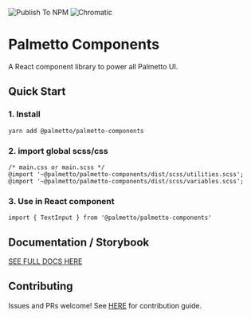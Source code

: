![Publish To NPM](https://github.com/palmetto/palmetto-components/workflows/Publish%20To%20NPM/badge.svg)
![Chromatic](https://github.com/palmetto/palmetto-components/workflows/Chromatic/badge.svg?branch=master)

# Palmetto Components
A React component library to power all Palmetto UI.

## Quick Start

### 1. Install
`yarn add @palmetto/palmetto-components`

### 2. import global scss/css
```
/* main.css or main.scss */
@import '~@palmetto/palmetto-components/dist/scss/utilities.scss';
@import '~@palmetto/palmetto-components/dist/scss/variables.scss';
```

### 3. Use in React component
`import { TextInput } from '@palmetto/palmetto-components'`


## Documentation / Storybook
[SEE FULL DOCS HERE](https://5ed9214b642dc10022b50a2d-uibkdayawa.chromatic.com/?path=/story/components-button--button)

## Contributing
Issues and PRs welcome! See [HERE](https://github.com/palmetto/palmetto-components/blob/develop/.github/CONTRIBUTING.md) for contribution guide.




